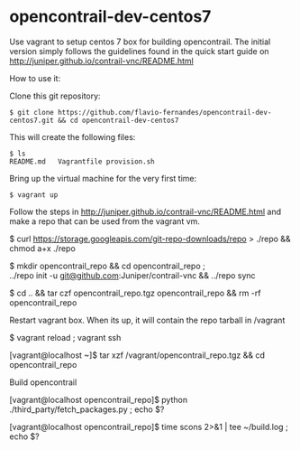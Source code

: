 opencontrail-dev-centos7
========================

Use vagrant to setup centos 7 box for building opencontrail.
The initial version simply follows the guidelines found in the quick start guide on
http://juniper.github.io/contrail-vnc/README.html

How to use it:

Clone this git repository:

    $ git clone https://github.com/flavio-fernandes/opencontrail-dev-centos7.git && cd opencontrail-dev-centos7

This will create the following files:

    $ ls
    README.md	Vagrantfile	provision.sh

Bring up the virtual machine for the very first time:

    $ vagrant up

Follow the steps in http://juniper.github.io/contrail-vnc/README.html and
make a repo that can be used from the vagrant vm.

   $ curl https://storage.googleapis.com/git-repo-downloads/repo > ./repo && chmod a+x ./repo

   $ mkdir opencontrail_repo && cd opencontrail_repo ; \
     ../repo init -u git@github.com:Juniper/contrail-vnc && ../repo sync

   $ cd .. && tar czf opencontrail_repo.tgz opencontrail_repo && rm -rf opencontrail_repo

Restart vagrant box. When its up, it will contain the repo tarball in /vagrant

   $ vagrant reload ; vagrant ssh

   [vagrant@localhost ~]$ tar xzf /vagrant/opencontrail_repo.tgz && cd opencontrail_repo

Build opencontrail

   [vagrant@localhost opencontrail_repo]$ python ./third_party/fetch_packages.py ; echo $?   

   [vagrant@localhost opencontrail_repo]$ time scons 2>&1 | tee ~/build.log ; echo $?
